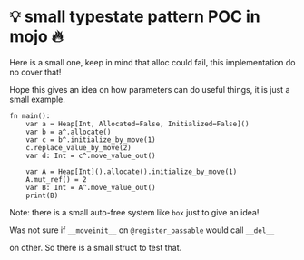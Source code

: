 # 💡 small typestate pattern POC in mojo 🔥
Here is a small one,
keep in mind that alloc could fail, this implementation do no cover that!

Hope this gives an idea on how parameters can do useful things,
it is just a small example.


```mojo
fn main():
    var a = Heap[Int, Allocated=False, Initialized=False]()
    var b = a^.allocate()
    var c = b^.initialize_by_move(1)
    c.replace_value_by_move(2)
    var d: Int = c^.move_value_out()

    var A = Heap[Int]().allocate().initialize_by_move(1)
    A.mut_ref() = 2
    var B: Int = A^.move_value_out()
    print(B)
```

Note: there is a small auto-free system like `box` just to give an idea!

Was not sure if `__moveinit__` on `@register_passable` would call `__del__`

on other. So there is a small struct to test that.



